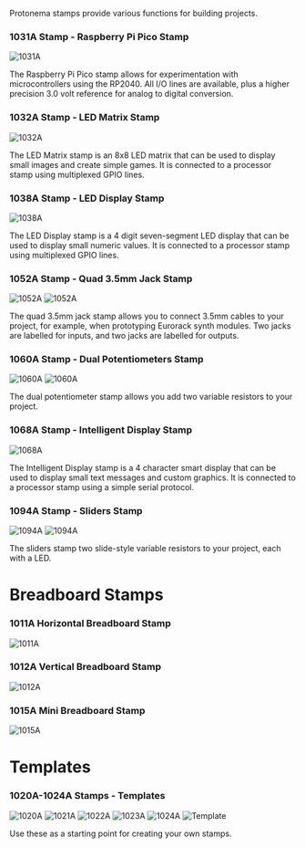 Protonema stamps provide various functions for building projects.

### 1031A Stamp - Raspberry Pi Pico Stamp

![1031A](./1031A/1031-0101/latest/pcb_top.png)

The Raspberry Pi Pico stamp allows for experimentation with microcontrollers using the RP2040. All I/O lines are available, plus a higher precision 3.0 volt reference for analog to digital conversion.

### 1032A Stamp - LED Matrix Stamp

![1032A](./1032A/1032-0101/latest/pcb_top.png)

The LED Matrix stamp is an 8x8 LED matrix that can be used to display small images and create simple games. It is connected to a processor stamp using multiplexed GPIO lines.

### 1038A Stamp - LED Display Stamp

![1038A](./1038A/1038-0101/latest/pcb_top.png)

The LED Display stamp is a 4 digit seven-segment LED display that can be used to display small numeric values. It is connected to a processor stamp using multiplexed GPIO lines.

### 1052A Stamp - Quad 3.5mm Jack Stamp

![1052A](./1052A/1052-0101/latest/pcb_top.png) ![1052A](./1052A/1052-0201/latest/pcb_top.png)

The quad 3.5mm jack stamp allows you to connect 3.5mm cables to your project, for example, when prototyping Eurorack synth modules. Two jacks are labelled for inputs, and two jacks are labelled for outputs.

### 1060A Stamp - Dual Potentiometers Stamp

![1060A](./1060A/1060-0101/latest/pcb_top.png) ![1060A](./1060A/1060-0201/latest/pcb_top.png)

The dual potentiometer stamp allows you add two variable resistors to your project.

### 1068A Stamp - Intelligent Display Stamp

![1068A](./1068A/1068-0101/latest/pcb_top.png)

The Intelligent Display stamp is a 4 character smart display that can be used to display small text messages and custom graphics. It is connected to a processor stamp using a simple serial protocol.

### 1094A Stamp - Sliders Stamp

![1094A](./1094A/1094-0101/latest/pcb_top.png) ![1094A](./1094A/1094-0201/latest/pcb_top.png)

The sliders stamp two slide-style variable resistors to your project, each with a LED.

# Breadboard Stamps

### 1011A Horizontal Breadboard Stamp

![1011A](./1011A/1011-0101/latest/pcb_top.png)

### 1012A Vertical Breadboard Stamp

![1012A](./1012A/1012-0101/latest/pcb_top.png)

### 1015A Mini Breadboard Stamp

![1015A](./1015A/1015-0101/latest/pcb_top.png)

# Templates

### 1020A-1024A Stamps - Templates

![1020A](./1020A/1020-0101/latest/pcb_top.png) ![1021A](./1021A/1021-0101/latest/pcb_top.png)
![1022A](./1022A/1022-0101/latest/pcb_top.png) ![1023A](./1023A/1023-0101/latest/pcb_top.png) 
![1024A](./1024A/1024-0101/latest/pcb_top.png) ![Template](./images/stamp_template.jpg)

Use these as a starting point for creating your own stamps.

